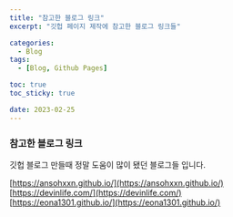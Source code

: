 ```yaml
---
title: "참고한 블로그 링크"
excerpt: "깃헙 페이지 제작에 참고한 블로그 링크들"

categories:
  - Blog
tags:
  - [Blog, Github Pages]

toc: true
toc_sticky: true

date: 2023-02-25
---
```


### 참고한 블로그 링크

깃헙 블로그 만들때 정말 도움이 많이 됐던 블로그들 입니다.<br/>

[https://ansohxxn.github.io/](https://ansohxxn.github.io/)<br/>
[https://devinlife.com/](https://devinlife.com/)<br/>
[https://eona1301.github.io/](https://eona1301.github.io/)<br/>
